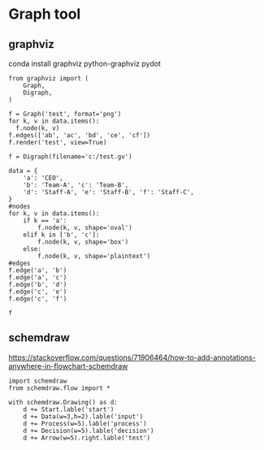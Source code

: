 # Graph tool

## graphviz
conda install graphviz python-graphviz pydot
```
from graphviz import (
    Graph,
    Digraph,
)

f = Graph('test', format='png')
for k, v in data.items():
  f.node(k, v)
f.edges(['ab', 'ac', 'bd', 'ce', 'cf'])
f.render('test', view=True)

f = Digraph(filename='c:/test.gv')

data = {
    'a': 'CEO',
    'b': 'Team-A', 'c': 'Team-B',
    'd': 'Staff-A', 'e': 'Staff-B', 'f': 'Staff-C', 
}
#nodes
for k, v in data.items():
    if k == 'a':
        f.node(k, v, shape='oval')        
    elif k in ['b', 'c']:
        f.node(k, v, shape='box')
    else:
        f.node(k, v, shape='plaintext')
#edges
f.edge('a', 'b')
f.edge('a', 'c')
f.edge('b', 'd')
f.edge('c', 'e')
f.edge('c', 'f')
    
f
```

## schemdraw
https://stackoverflow.com/questions/71906464/how-to-add-annotations-anywhere-in-flowchart-schemdraw
```
import schemdraw
from schemdraw.flow import *

with schemdraw.Drawing() as d:
    d += Start.lable('start')
    d += Data(w=3,h=2).lable('input')
    d += Process(w=5).lable('process')
    d += Decision(w=5).lable('decision')
    d += Arrow(w=5).right.lable('test')
```
